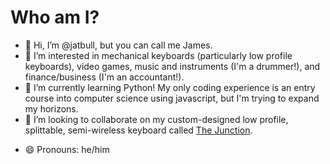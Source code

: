 # Who am I?

- 👋 Hi, I’m @jatbull, but you can call me James.
- 👀 I’m interested in mechanical keyboards (particularly low profile keyboards), video games, music and instruments (I'm a drummer!), and finance/business (I'm an accountant!).
- 🌱 I’m currently learning Python! My only coding experience is an entry course into computer science using javascript, but I'm trying to expand my horizons.
- 💞️ I’m looking to collaborate on my custom-designed low profile, splittable, semi-wireless keyboard called [The Junction]().
<!--- - 📫 Reach me on twitter @turntbull --->
- 😄 Pronouns: he/him

<!---
jatbull/jatbull is a ✨ special ✨ repository because its `README.md` (this file) appears on your GitHub profile.
You can click the Preview link to take a look at your changes.
--->
